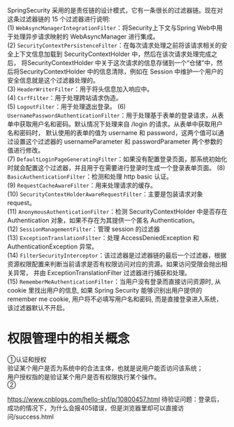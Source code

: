SpringSecurity 采用的是责任链的设计模式，它有一条很长的过滤器链。现在对这条过滤器链的 15 个过滤器进行说明:  
(1) `WebAsyncManagerIntegrationFilter`：将Security上下文与Spring Web中用于处理异步请求映射的 WebAsyncManager 进行集成。  
(2) `SecurityContextPersistenceFilter`：在每次请求处理之前将该请求相关的安全上下文信息加载到 SecurityContextHolder 中，然后在该次请求处理完成之后，
将SecurityContextHolder 中关于这次请求的信息存储到一个“仓储”中，然后将SecurityContextHolder 中的信息清除，例如在 Session 中维护一个用户的安全信息就是这个过滤器处理的。  
(3) `HeaderWriterFilter`：用于将头信息加入响应中。  
(4) `CsrfFilter`：用于处理跨站请求伪造。  
(5) `LogoutFilter`：用于处理退出登录。
(6) `UsernamePasswordAuthenticationFilter`：用于处理基于表单的登录请求，从表单中获取用户名和密码。默认情况下处理来自 /login 的请求。从表单中获取用户名和密码时，
默认使用的表单的值为 username 和 password，这两个值可以通过设置这个过滤器的 usernameParameter 和 passwordParameter 两个参数的值进行修改。  
(7) `DefaultLoginPageGeneratingFilter`：如果没有配置登录页面，那系统初始化时就会配置这个过滤器，并且用于在需要进行登录时生成一个登录表单页面。
(8) `BasicAuthenticationFilter`：检测和处理 http basic 认证。  
(9) `RequestCacheAwareFilter`：用来处理请求的缓存。  
(10) `SecurityContextHolderAwareRequestFilter`：主要是包装请求对象 request。  
(11) `AnonymousAuthenticationFilter`：检测 SecurityContextHolder 中是否存在Authentication 对象，如果不存在为其提供一个匿名 Authentication。  
(12) `SessionManagementFilter`：管理 session 的过滤器  
(13) `ExceptionTranslationFilter`：处理 AccessDeniedException 和 AuthenticationException 异常。  
(14) `FilterSecurityInterceptor`：该过滤器是过滤器链的最后一个过滤器，根据资源权限配置来判断当前请求是否有权限访问对应的资源。如果访问受限会抛出相关异常，
并由 ExceptionTranslationFilter 过滤器进行捕获和处理。  
(15) `RememberMeAuthenticationFilter`：当用户没有登录而直接访问资源时, 从 cookie 里找出用户的信息, 如果 Spring Security 能够识别出用户提供的 remember me cookie,
用户将不必填写用户名和密码, 而是直接登录进入系统，该过滤器默认不开启。  





# 权限管理中的相关概念
①认证和授权  
验证某个用户是否为系统中的合法主体，也就是说用户能否访问该系统；  
用户授权指的是验证某个用户是否有权限执行某个操作。  
②

https://www.cnblogs.com/hello-shf/p/10800457.html
待验证问题：登录后，成功的情况下，为什么会报405错误，但是浏览器里却可以直接访问/success.html